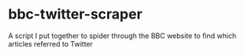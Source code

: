 # bbc-twitter-scraper
A script I put together to spider through the BBC website to find which articles referred to Twitter
